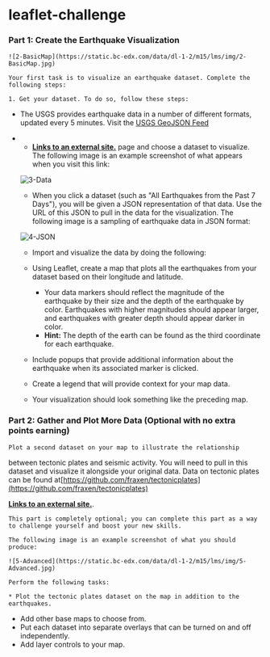# leaflet-challenge

### Part 1: Create the Earthquake Visualization

    ![2-BasicMap](https://static.bc-edx.com/data/dl-1-2/m15/lms/img/2-BasicMap.jpg)

    Your first task is to visualize an earthquake dataset. Complete the following steps:

    1. Get your dataset. To do so, follow these steps:

* The USGS provides earthquake data in a number of different formats, updated every 5 minutes. Visit the [USGS GeoJSON Feed](http://earthquake.usgs.gov/earthquakes/feed/v1.0/geojson.php)
* * [
    **Links to an external site.**](http://earthquake.usgs.gov/earthquakes/feed/v1.0/geojson.php) page and choose a dataset to visualize. The following image is an example screenshot of what appears when you visit this link:

  ![3-Data](https://static.bc-edx.com/data/dl-1-2/m15/lms/img/3-Data.jpg)

  * When you click a dataset (such as "All Earthquakes
    from the Past 7 Days"), you will be given a JSON representation of that
    data. Use the URL of this JSON to pull in the data for the
    visualization. The following image is a sampling of earthquake data in
    JSON format:

  ![4-JSON](https://static.bc-edx.com/data/dl-1-2/m15/lms/img/4-JSON.jpg)

  * Import and visualize the data by doing the following:
  * Using Leaflet, create a map that plots all the earthquakes from your dataset based on their longitude and latitude.

    * Your data markers should reflect the
      magnitude of the earthquake by their size and the depth of the
      earthquake by color. Earthquakes with higher magnitudes should appear
      larger, and earthquakes with greater depth should appear darker in
      color.
    * **Hint:** The depth of the earth can be found as the third coordinate for each earthquake.
  * Include popups that provide additional information about the earthquake when its associated marker is clicked.
  * Create a legend that will provide context for your map data.
  * Your visualization should look something like the preceding map.

### Part 2: Gather and Plot More Data (Optional with no extra points earning)

    Plot a second dataset on your map to illustrate the relationship
between tectonic plates and seismic activity. You will need to pull in
this dataset and visualize it alongside your original data. Data on
tectonic plates can be found at[https://github.com/fraxen/tectonicplates](https://github.com/fraxen/tectonicplates)

[
**Links to an external site.**](https://github.com/fraxen/tectonicplates).

    This part is completely optional; you can complete this part as a way to challenge yourself and boost your new skills.

    The following image is an example screenshot of what you should produce:

    ![5-Advanced](https://static.bc-edx.com/data/dl-1-2/m15/lms/img/5-Advanced.jpg)

    Perform the following tasks:

    * Plot the tectonic plates dataset on the map in addition to the earthquakes.

* Add other base maps to choose from.
* Put each dataset into separate overlays that can be turned on and off independently.
* Add layer controls to your map.
